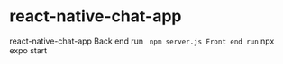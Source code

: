 # react-native-chat-app
react-native-chat-app
Back end run `  npm server.js
Front end run ` npx expo start
